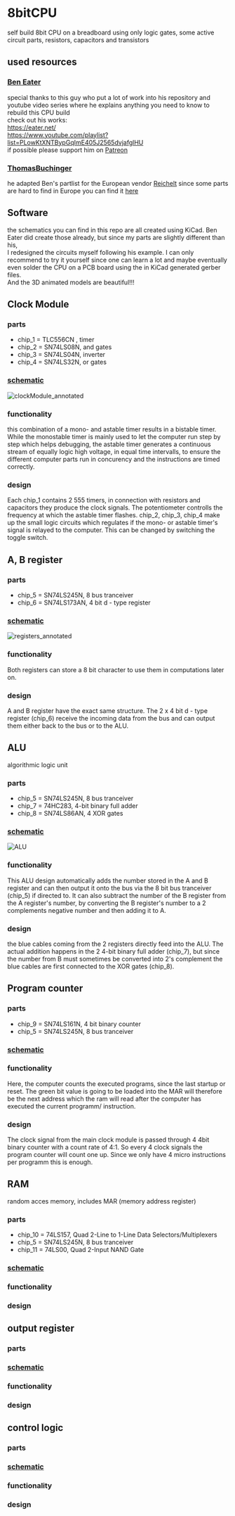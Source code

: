 # 8bitCPU
self build 8bit CPU on a breadboard using only logic gates, some active circuit parts, resistors, capacitors and transistors

## used resources
### [Ben Eater](https://github.com/beneater)
special thanks to this guy who put a lot of work into his repository and youtube video series where he explains anything you need to know to rebuild this CPU build  
check out his works:  
https://eater.net/  
https://www.youtube.com/playlist?list=PLowKtXNTBypGqImE405J2565dvjafglHU  
if possible please support him on [Patreon](https://www.patreon.com/beneater)  

### [ThomasBuchinger](https://gist.github.com/ThomasBuchinger)
he adapted Ben's partlist for the European vendor [Reichelt](https://www.reichelt.de/) since some parts are hard to find in Europe
you can find it [here](https://gist.github.com/ThomasBuchinger/92f848d017fa94d7c7886f224a20c198)

## Software
the schematics you can find in this repo are all created using KiCad. Ben Eater did create those already, but since my parts are slightly different than his,   
I redesigned the circuits myself following his example. I can only recommend to try it yourself since one can learn a lot and maybe eventually even solder the CPU on a PCB board using the in KiCad generated gerber files.   
And the 3D animated models are beautiful!!!   


## Clock Module
### parts
- chip_1 = TLC556CN , timer
- chip_2 = SN74LS08N, and gates   
- chip_3 = SN74LS04N, inverter   
- chip_4 = SN74LS32N, or gates   

### [schematic](https://github.com/rHedBull/8bitComputer/blob/main/PDFs/ClockModule_schematic.pdf)

![clockModule_annotated](https://user-images.githubusercontent.com/65466619/124142808-d93e1a80-da8a-11eb-98af-4ac568ef1955.jpg)

### functionality
this combination of a mono- and astable timer results in a bistable timer. While the monostable timer is mainly used to let the computer run step by step which helps debugging, the astable timer generates a continuous stream of equally logic high voltage, in equal time intervalls, to ensure the different computer parts run in concurency and the instructions are timed correctly.

### design
Each chip_1 contains 2 555 timers, in connection with resistors and capacitors they produce the clock signals. The potentiometer controlls the frequency at which the astable timer flashes. chip_2, chip_3, chip_4 make up the small logic circuits which regulates if the mono- or astable timer's signal is relayed to the computer. This can be changed by switching the toggle switch.

## A, B register
### parts
- chip_5 = SN74LS245N, 8 bus tranceiver
- chip_6 = SN74LS173AN, 4 bit d - type register


### [schematic](https://github.com/rHedBull/8bitComputer/blob/main/PDFs/8BitRegister_schematic.pdf)

![registers_annotated](https://user-images.githubusercontent.com/65466619/124937198-73600e80-e007-11eb-9e28-75d06fefbf74.jpg)

### functionality
Both registers can store a 8 bit character to use them in computations later on.
   
### design
A and B register have the exact same structure. The 2 x 4 bit d - type register (chip_6) receive the incoming data from the bus and can output them either back to the bus or to the ALU.


## ALU
algorithmic logic unit

### parts
- chip_5 = SN74LS245N, 8 bus tranceiver
- chip_7 = 74HC283, 4-bit binary full adder
- chip_8 = SN74LS86AN, 4 XOR gates

### [schematic]()

![ALU](https://user-images.githubusercontent.com/65466619/124937229-7bb84980-e007-11eb-8f87-c2017fa9c0e1.jpg)

### functionality
This ALU design automatically adds the number stored in the A and B register and  can then output it onto the bus via the 8 bit bus tranceiver (chip_5) if directed to. It can also subtract the number of the B register from the A register's number, by converting the B register's number to a 2 complements negative number and then adding it to A.

### design
the blue cables coming from the 2 registers directly feed into the ALU. The actual addition happens in the  2 4-bit binary full adder (chip_7), but since the number from B must sometimes be converted into 2's complement the blue cables are first connected to the XOR gates (chip_8).

## Program counter

### parts
- chip_9 = SN74LS161N, 4 bit binary counter
- chip_5 = SN74LS245N, 8 bus tranceiver

### [schematic]()

### functionality
Here, the computer counts the executed programs, since the last startup or reset. The green bit value is going to be loaded into the MAR will therefore be the next address which the ram will read after the computer has executed the current programm/ instruction.

### design
The clock signal from the main clock module is passed through 4  4bit binary counter with a count rate of 4:1. So every 4 clock signals the program counter will count one up. Since we only have 4 micro instructions per programm this is enough. 

## RAM
random acces memory, includes MAR (memory address register)

### parts
- chip_10 = 74LS157, Quad 2-Line to 1-Line Data Selectors/Multiplexers
- chip_5 = SN74LS245N, 8 bus tranceiver
- chip_11 = 74LS00, Quad 2-Input NAND Gate

### [schematic]()

### functionality

### design

## output register

### parts

### [schematic]()

### functionality

### design

## control logic

### parts

### [schematic]()

### functionality

### design




